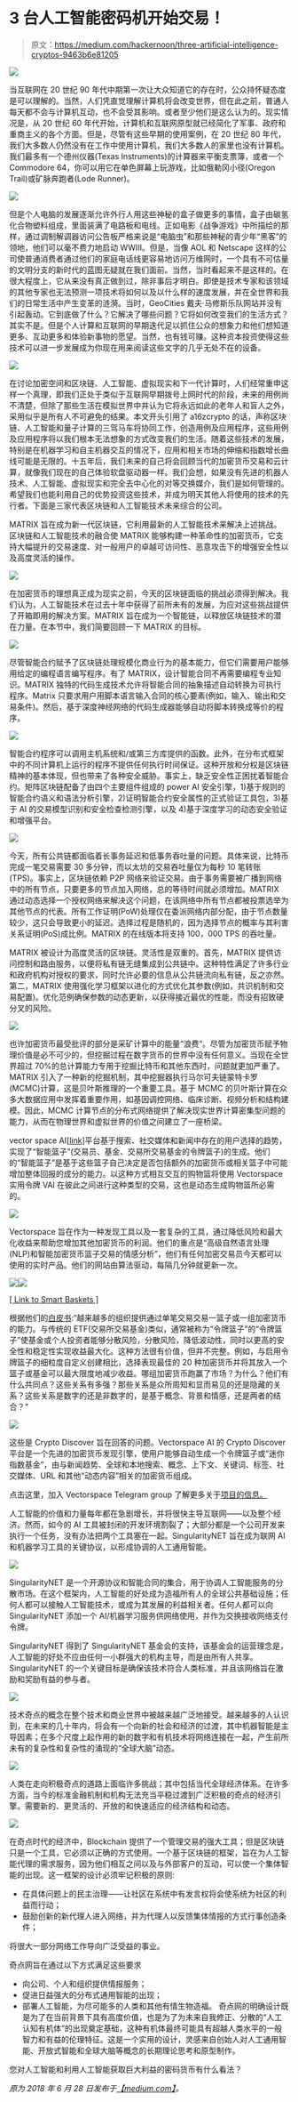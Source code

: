 # 3 台人工智能密码机开始交易！

> 原文：<https://medium.com/hackernoon/three-artificial-intelligence-cryptos-9463b6e81205>

![](img/c8309121552f444f42a08135b52b55cd.png)

当互联网在 20 世纪 90 年代中期第一次让大众知道它的存在时，公众持怀疑态度是可以理解的。当然，人们凭直觉理解计算机将会改变世界，但在此之前，普通人每天都不会与计算机互动，也不会受其影响。或者至少他们是这么认为的。现实情况是，从 20 世纪 60 年代开始，计算机和互联网原型就已经简化了军事、政府和重商主义的各个方面。但是，尽管有这些早期的使用案例，在 20 世纪 80 年代，我们大多数人仍然没有在工作中使用计算机，我们大多数人的家里也没有计算机。我们最多有一个德州仪器(Texas Instruments)的计算器来平衡支票簿，或者一个 Commodore 64，你可以用它在单色屏幕上玩游戏，比如俄勒冈小径(Oregon Trail)或矿脉奔跑者(Lode Runner)。

![](img/7bd1173723a31138c70a001a94214f73.png)

但是个人电脑的发展逐渐允许外行人用这些神秘的盒子做更多的事情，盒子由碳氢化合物塑料组成，里面装满了电路板和电线。正如电影《战争游戏》中所描绘的那样，通过调制解调器访问公告板严格来说是“电脑虫”和那些神秘的青少年“黑客”的领地，他们可以毫不费力地启动 WWIII。但是，当像 AOL 和 Netscape 这样的公司使普通消费者通过他们的家庭电话线更容易地访问万维网时，一个具有不可估量的文明分支的新时代的蓝图无疑就在我们面前。当然，当时看起来不是这样的。在很大程度上，它从来没有真正做到过，除非事后才明白。即使是技术专家和该领域的其他专家也无法预测一项技术将如何以及以什么样的速度发展，并在全世界和我们的日常生活中产生变革的涟漪。当时，GeoCities 戴夫·马修斯乐队网站并没有引起轰动。它到底做了什么？它解决了哪些问题？它将如何改变我们的生活方式？其实不是。但是个人计算和互联网的早期迭代足以抓住公众的想象力和他们想知道更多、互动更多和体验新事物的愿望。当然，也有钱可赚。这种资本投资使得这些技术可以进一步发展成为你现在用来阅读这些文字的几乎无处不在的设备。

![](img/b5be18a01732c3ff3ef23b5d5c10629f.png)

在讨论加密空间和区块链、人工智能、虚拟现实和下一代计算时，人们经常重申这样一个真理，即我们正处于类似于互联网早期拨号上网时代的阶段，未来的用例尚不清楚，但除了那些生活在模拟世界中并认为它将永远如此的老年人和盲人之外，采用似乎是所有人不可避免的结果。本文开头引用了 a16zcrypto 的话，声称区块链、人工智能和量子计算的三驾马车将协同工作，创造用例及应用程序，这些用例及应用程序将以我们根本无法想象的方式改变我们的生活。随着这些技术的发展，特别是在机器学习和自主机器交互的情况下，应用和相关市场的伸缩和指数增长曲线可能是无限的。十五年后，我们未来的自己将会回顾当代的加密货币交易和云计算，就像我们现在的自己体验软盘驱动器一样。我们会想，如果没有先进的机器人技术、人工智能、虚拟现实和完全去中心化的对等交换媒介，我们是如何管理的。希望我们也能利用自己的优势投资这些技术，并成为明天其他人将使用的技术的先行者。下面是三家代表区块链和人工智能技术未来综合的公司。

MATRIX 旨在成为新一代区块链，它利用最新的人工智能技术来解决上述挑战。区块链和人工智能技术的融合使 MATRIX 能够构建一种革命性的加密货币，它支持大幅提升的交易速度、对一般用户的卓越可访问性、恶意攻击下的增强安全性以及高度灵活的操作。

![](img/b230a6009e3b8450fda962c7386ab1b1.png)

在加密货币的理想真正成为现实之前，今天的区块链面临的挑战必须得到解决。我们认为，人工智能技术在过去十年中获得了前所未有的发展，为应对这些挑战提供了开箱即用的解决方案。MATRIX 旨在成为一个智能链，以释放区块链技术的潜在力量。在本节中，我们简要回顾一下 MATRIX 的目标。

![](img/44d3906ebfdbca93e03f100ac86d3854.png)

尽管智能合约赋予了区块链处理规模化商业行为的基本能力，但它们需要用户能够用给定的编程语言编写程序。有了 MATRIX，设计智能合同不再需要编程专业知识。MATRIX 独特的代码生成技术允许将智能合同的抽象描述自动转换为可执行程序。Matrix 只要求用户用脚本语言输入合同的核心要素(例如，输入、输出和交易条件)。然后，基于深度神经网络的代码生成器能够自动将脚本转换成等价的程序。

![](img/768a8858e61ba3f50f6ef92e6a1b2a5c.png)

智能合约程序可以调用主机系统和/或第三方库提供的函数。此外，在分布式框架中的不同计算机上运行的程序不提供任何执行时间保证。这种开放和分权是区块链精神的基本体现，但也带来了各种安全威胁。事实上，缺乏安全性正困扰着智能合约。矩阵区块链配备了由四个主要组件组成的 power AI 安全引擎，1)基于规则的智能合约语义和语法分析引擎，2)证明智能合约安全属性的正式验证工具包，3)基于 AI 的交易模型识别和安全检查检测引擎，以及 4)基于深度学习的动态安全验证和增强平台。

![](img/de679016beebd1aed07bf26d9e00c417.png)

今天，所有公共链都面临着长事务延迟和低事务吞吐量的问题。具体来说，比特币完成一笔交易需要 30 多分钟，而以太坊的交易吞吐量仅为每秒 10 笔转账(TPS)。事实上，区块链依赖 P2P 网络来验证交易。由于事务需要被广播到网络中的所有节点，只要更多的节点加入网络，总的等待时间就必须增加。MATRIX 通过动态选择一个授权网络来解决这个问题，在该网络中所有节点都被投票选举为其他节点的代表。所有工作证明(PoW)处理仅在委派网络内部分配，由于节点数量较少，这只会导致更小的延迟。选择过程是随机的，因为选择节点的概率与其利害关系证明(PoS)成比例。MATRIX 的在线版本将支持 100，000 TPS 的吞吐量。

MATRIX 被设计为高度灵活的区块链。灵活性是双重的。首先，MATRIX 提供访问控制和路由服务，以便将私有链无缝集成到公共链中。这种特性满足了许多行业和政府机构对授权的要求，同时允许必要的信息从公共链流向私有链，反之亦然。第二，MATRIX 使用强化学习框架以进化的方式优化其参数(例如，共识机制和交易配置)。优化范例确保参数的动态更新，以获得接近最优的性能，而没有招致硬分叉的风险。

![](img/615f34b114b7fa97870e370da5d8e545.png)

也许加密货币最受批评的部分是采矿计算中的能量“浪费”。尽管为加密货币赋予物理价值是必不可少的，但挖掘过程在数字货币的世界中没有任何意义。当现在全世界超过 70%的总计算能力专用于挖掘比特币和其他东西时，问题就更加严重了。MATRIX 引入了一种新的挖掘机制，其中挖掘器执行马尔可夫链蒙特卡罗(MCMC)计算，这是贝叶斯推理的一个重要工具。基于 MCMC 的贝叶斯计算在众多大数据应用中发挥着重要作用，如基因调控网络、临床诊断、视频分析和结构建模。因此，MCMC 计算节点的分布式网络提供了解决现实世界计算密集型问题的能力，从而在物理世界和虚拟世界的价值之间建立了一座桥梁。

vector space AI[[link](http://vectorspace.ai/crowdsale.html)]平台基于搜索、社交媒体和新闻中存在的用户选择的趋势，实现了“智能篮子”(交易员、基金、交易所交易基金的令牌篮子)的生成。他们的“智能篮子”是基于这些篮子自己决定是否包括额外的加密货币或相关篮子中可能增加整体回报的成分的能力。以这种方式相互交互的购物篮将使用 Vectorspace 实用令牌 VAI 在彼此之间进行这种类型的交易，这也是动态生成购物篮所必需的。

![](img/d0d619f52cbc4771efb4b21d237e6f43.png)

Vectorspace 旨在作为一种发现工具以及一套复杂的工具，通过降低风险和最大化收益来帮助您增加其他加密货币的利润。他们的重点是“高级自然语言处理(NLP)和智能加密货币篮子交易的情感分析”，他们有任何加密交易员今天都可以使用的实时产品。他们的网站由算法驱动，每隔几分钟就更新一次。

![](img/299589f5ee4a9d2c91f537be61bcf142.png)![](img/042c0bd1642809498c39248f34f262d8.png)

[[ Link to Smart Baskets ]](https://vectorspace.ai/smart_token_baskets/trending-smart-baskets.html)

根据他们的[白皮书](https://vectorspace.ai/assets/Vectorspace_Whitepaper.pdf):“越来越多的组织提供通过单笔交易交易一篮子或一组加密货币的能力。与传统的 ETF(交易所交易基金)类似，通常被称为“令牌篮子”的“令牌篮子”使基金或个人投资者能够分散风险，分散风险，降低波动性，同时以更高的安全性和稳定性实现收益最大化。这种方法很有价值，但并不完整。例如，与启用令牌篮子的细粒度自定义创建相比，选择表现最佳的 20 种加密货币并将其放入一个篮子或基金可以最大限度地减少收益。哪组加密货币跑赢了市场？为什么？他们有什么共同点？这些关系有多强？那些关系是众所周知和显而易见的还是隐藏的关系？这些关系是数字的还是非数字的，是基于概念、背景和情感，还是两者的结合？”

![](img/14a3243cb7afaa76f08e565ea7a90ef2.png)

这些是 Crypto Discover 旨在回答的问题。Vectorspace AI 的 Crypto Discover 平台是一个先进的加密货币发现引擎，使用户能够自动生成一个令牌篮子或“迷你指数基金”，由与新闻趋势、全球和本地搜索、概念、上下文、关键词、标签、社交媒体、URL 和其他“动态内容”相关的加密货币组成。

点击这里，加入 Vectorspace Telegram group 了解更多关于[项目的信息。](https://t.me/joinchat/GrCYjA8rPgD8coAiEhRuBA)

人工智能的价值和力量每年都在急剧增长，并将很快主导互联网——以及整个经济。然而，如今的 AI 工具被封闭的开发环境割裂了；大部分都是一个公司开发来执行一个任务，没有办法把两个工具塞在一起。SingularityNET 旨在成为联网 AI 和机器学习工具的关键协议，以形成协调的人工通用智能。

![](img/433bb4f59b281c51b9fda62a2f2ca608.png)

SingularityNET 是一个开源协议和智能合同的集合，用于协调人工智能服务的分散市场。在这个框架内，人工智能的好处成为造福所有人的全球公共基础设施；任何人都可以接触人工智能技术，或成为其发展的利益相关者。任何人都可以向 SingularityNET 添加一个 AI/机器学习服务供网络使用，并作为交换接收网络支付令牌。

SingularityNET 得到了 SingularityNET 基金会的支持，该基金会的运营理念是，人工智能的好处不应由任何一小群强大的机构主导，而是由所有人共享。SingularityNET 的一个关键目标是确保该技术符合人类标准，并且该网络旨在激励和奖励有益的参与者。

![](img/8a5ef5fdb0652e9df274f2dff21705b7.png)

技术奇点的概念在整个技术和商业世界中被越来越广泛地接受。越来越多的人认识到，在未来的几十年内，将会有一个向新的社会和经济的过渡，其中机器智能是主导因素；在多个尺度上起作用的新的数字和有机技术将网络连接在一起，产生前所未有的复杂性和复杂性的涌现的“全球大脑”动态。

![](img/a6148ad68372daf75275da0fd7a574ae.png)

人类在走向积极奇点的道路上面临许多挑战；其中包括当代全球经济体系。在许多方面，当今的标准金融机制和机构无法充当平稳过渡到广泛积极的奇点的经济引擎。需要新的、更灵活的、开放的和快速适应的经济结构和动态。

![](img/824236f1e09d0db66ac6bc2cc344b5e0.png)

在奇点时代的经济中，Blockchain 提供了一个管理交易的强大工具；但是区块链只是一个工具，它必须以正确的方式使用。一个基于区块链的框架，旨在为人工智能代理的需求服务，因为他们相互之间以及与外部客户的互动，可以使一个集体智能的出现。这一框架的设计必须牢记积极的原则:

*   在具体问题上的民主治理——让社区在系统中有发言权将会使系统为社区的利益而行动；
*   鼓励创新的新代理人进入网络，并为代理人以反馈集体情报的方式行事创造条件；

将很大一部分网络工作导向广泛受益的事业。

奇点网旨在通过以下方式满足这些要求

*   向公司、个人和组织提供情报服务；
*   促进日益强大的分布式通用智能的出现；
*   部署人工智能，为尽可能多的人类和其他有情生物造福。
    奇点网的明确设计既是为了在当前背景下具有高度价值，也是为了为未来自我修正、分散的“人工认知有机体”的出现奠定基础，这种有机体最终可能具有超越人类水平的一般智力和有益的伦理特征。这是一个实用的设计，灵感来自创始人对人工通用智能、开放式智能和全球大脑等概念的长期理论思考和原型制作。

您对人工智能和利用人工智能获取巨大利益的密码货币有什么看法？

*原为 2018 年 6 月 28 日发布于*[*【medium.com】*](/@lazslotatherton/three-artificial-intelligence-cryptos-ef1b4a88156d)*。*